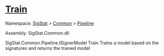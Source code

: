 # [Train](./IClassifier-100663476.md)

Namespace: [SigStat]() > [Common](./../../README.md) > [Pipeline](./../README.md)

Assembly: SigStat.Common.dll

SigStat.Common.Pipeline.ISignerModel   Train    Trains a model based on the signatures and returns the trained model
